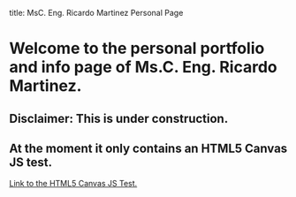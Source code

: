 title: MsC. Eng. Ricardo Martinez Personal Page
# Welcome to the personal portfolio and info page of Ms.C. Eng. Ricardo Martinez.
## Disclaimer: This is under construction.
## At the moment it only contains an HTML5 Canvas JS test.
[Link to the HTML5 Canvas JS Test.](/HTMLCanvasJS.html)
